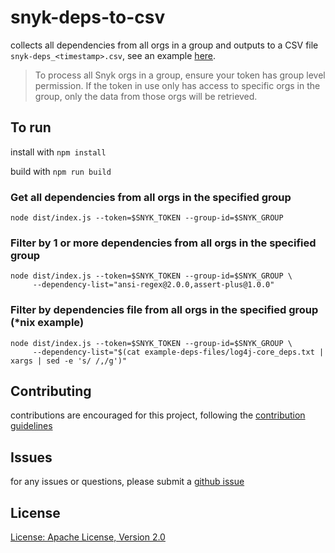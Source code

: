 # snyk-deps-to-csv

collects all dependencies from all orgs in a group and outputs to a CSV file `snyk-deps_<timestamp>.csv`, see an example [here](sample-output/snyk-deps_2022_01_05_05_40_39_59.csv).

> To process all Snyk orgs in a group, ensure your token has group level permission.  If the token in use only has access to specific orgs in the group, only the data from those orgs will be retrieved.

## To run
install with `npm install`

build with `npm run build`

### Get all dependencies from all orgs in the specified group
```
node dist/index.js --token=$SNYK_TOKEN --group-id=$SNYK_GROUP
```

### Filter by 1 or more dependencies from all orgs in the specified group
```
node dist/index.js --token=$SNYK_TOKEN --group-id=$SNYK_GROUP \
     --dependency-list="ansi-regex@2.0.0,assert-plus@1.0.0"
```

### Filter by dependencies file from all orgs in the specified group (*nix example)
```
node dist/index.js --token=$SNYK_TOKEN --group-id=$SNYK_GROUP \
     --dependency-list="$(cat example-deps-files/log4j-core_deps.txt | xargs | sed -e 's/ /,/g')"
```

## Contributing
contributions are encouraged for this project, following the [contribution guidelines](.github/CONTRIBUTING.md)

## Issues
for any issues or questions, please submit a [github issue](https://github.com/snyk-tech-services/snyk-deps-to-csv/issues)

## License
[License: Apache License, Version 2.0](LICENSE)
